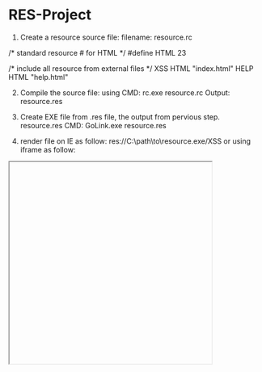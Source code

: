 # RES-Project
1) Create a resource source file:
filename: resource.rc

/* standard resource # for HTML */
#define HTML 23
 
/* include all resource from external files */
XSS      HTML    "index.html"
HELP      HTML    "help.html"

2) Compile the source file: using 
CMD: rc.exe resource.rc
Output: resource.res

3) Create EXE file from .res file, the output from pervious step. resource.res
CMD: GoLink.exe resource.res

4) render file on IE as follow: res://C:\path\to\resource.exe/XSS
or using iframe as follow: 
<iframe src="res://C:\path\to\resource.exe/XSS"  height="400" width="400"></iframe>
